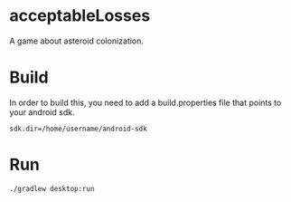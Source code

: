 acceptableLosses
================

A game about asteroid colonization.


Build
=====

In order to build this, you need to add a build.properties file that points to your android sdk.

```
sdk.dir=/home/username/android-sdk
```


Run
===

```
./gradlew desktop:run
```
